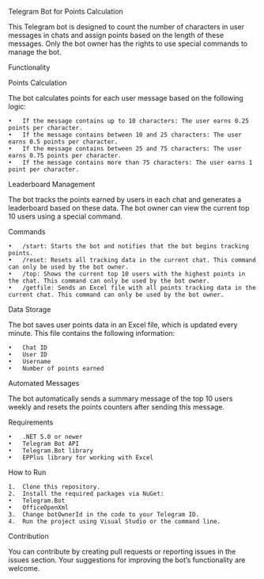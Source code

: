 Telegram Bot for Points Calculation

This Telegram bot is designed to count the number of characters in user messages in chats and assign points based on the length of these messages. Only the bot owner has the rights to use special commands to manage the bot.

Functionality

Points Calculation

The bot calculates points for each user message based on the following logic:

	•	If the message contains up to 10 characters: The user earns 0.25 points per character.
	•	If the message contains between 10 and 25 characters: The user earns 0.5 points per character.
	•	If the message contains between 25 and 75 characters: The user earns 0.75 points per character.
	•	If the message contains more than 75 characters: The user earns 1 point per character.

Leaderboard Management

The bot tracks the points earned by users in each chat and generates a leaderboard based on these data. The bot owner can view the current top 10 users using a special command.

Commands

	•	/start: Starts the bot and notifies that the bot begins tracking points.
	•	/reset: Resets all tracking data in the current chat. This command can only be used by the bot owner.
	•	/top: Shows the current top 10 users with the highest points in the chat. This command can only be used by the bot owner.
	•	/getfile: Sends an Excel file with all points tracking data in the current chat. This command can only be used by the bot owner.

Data Storage

The bot saves user points data in an Excel file, which is updated every minute. This file contains the following information:

	•	Chat ID
	•	User ID
	•	Username
	•	Number of points earned

Automated Messages

The bot automatically sends a summary message of the top 10 users weekly and resets the points counters after sending this message.

Requirements

	•	.NET 5.0 or newer
	•	Telegram Bot API
	•	Telegram.Bot library
	•	EPPlus library for working with Excel

How to Run

	1.	Clone this repository.
	2.	Install the required packages via NuGet:
	•	Telegram.Bot
	•	OfficeOpenXml
	3.	Change botOwnerId in the code to your Telegram ID.
	4.	Run the project using Visual Studio or the command line.

Contribution

You can contribute by creating pull requests or reporting issues in the issues section. Your suggestions for improving the bot’s functionality are welcome.
